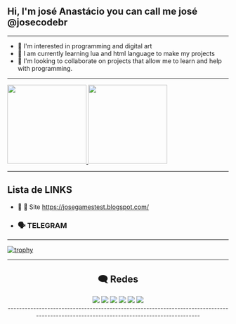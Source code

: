 <!DOCTYPE html>

## Hi, I'm josé Anastácio you can call me josé @josecodebr ##
 ----------------------------------------------------------------------------------------------------------------------------------------
- 👀 I'm interested in programming and digital art<br>
- 🌱 I am currently learning lua and html language to make my projects<br>
- 💞️ I'm looking to collaborate on projects that allow me to learn and help with programming.<br>
----------------------------------------------------------------------------------------------------------------------------------------
<html>
<div>
<a href="https://github.com/josecodebr/github-readme-stats">
<img height="180em" src="https://github-readme-stats.vercel.app/api?username=josecodebr&show_icons=true&theme=dracula&include_all_commits=true&count_private=true"/>
<img height="180em" src="https://github-readme-stats.vercel.app/api/top-langs/?username=josecodebr&layout=compact&langs_count=7&theme=dracula"/>
</a>
</div></div></html> 

----------------------------------------------------------------------------------------------------------------------------------------

## Lista de LINKS ##

- 🔧 💾 Site https://josegamestest.blogspot.com/

- ### 🗣 TELEGRAM ###
----------------------------------------------------------------------------------------------------------------------------------------

[![trophy](https://github-profile-trophy.vercel.app/?username=josecodebr&theme=dark_lover)](https://github.com/josecodebr/github-profile-trophy)

----------------------------------------------------------------------------------------------------------------------------------------

<html><div align="center"><div>
<h2></n>🗨 Redes</h2>
<a href="https://www.youtube.com/c/josegamestest" target="_blank"><img src="https://img.shields.io/badge/YouTube-FF0000?style=for-the-badge&logo=youtube&logoColor=white" target="_blank"></a>
<a href="https://www.instagram.com/josegamestest/" target="_blank"><img src="https://img.shields.io/badge/-Instagram-%23E4405F?style=for-the-badge&logo=instagram&logoColor=white" target="_blank"></a>
<a href="https://discord.gg/ReRktdupBE" target="_blank"><img src="https://img.shields.io/badge/Discord-7289DA?style=for-the-badge&logo=discord&logoColor=white" target="_blank"></a>
<a href="https://josegamestest.blogspot.com/" target="_blank"><img src="https://img.shields.io/badge/Blogger-FF5722?style=for-the-badge&logo=blogger&logoColor=white"  target="_blank"></a>
<a href="https://twitter.com/josegamestest" target="_blank"><img src="https://img.shields.io/badge/Twitter-1DA1F2?style=for-the-badge&logo=twitter&logoColor=white"  target="_blank"></a>
 <a href="https://t.me/josegamestest" target="_blank"><img src="https://img.shields.io/badge/Telegram-2CA5E0?style=for-the-badge&logo=telegram&logoColor=white"  target="_blank"></a>
</div>
 ----------------------------------------------------------------------------------------------------------------------------------------
</div></html>
